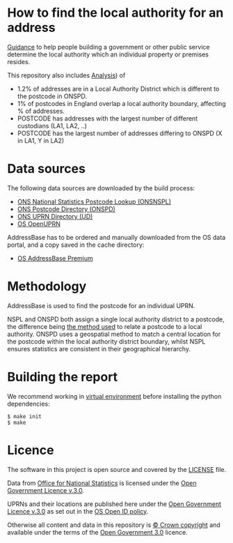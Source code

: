 # How to find the local authority for an address

[Guidance](https://digital-land.github.io/local-authority-addresses) to help people building a government or other public service determine the local authority which an individual property or premises resides.

This repository also includes [Analysis](https://digital-land.github.io/local-authority-addresses/analysis)) of 

  * 1.2% of addresses are in a Local Authority District which is different to the postcode in ONSPD.
  * 1% of postcodes in England overlap a local authority boundary, affecting % of addresses.
  * POSTCODE has addresses with the largest number of different custodians (LA1, LA2, ..)
  * POSTCODE has the largest number of addresses differing to ONSPD (X in LA1, Y in LA2)

# Data sources

The following data sources are downloaded by the build process:

  * [ONS National Statistics Postcode Lookup (ONSNSPL)](https://geoportal.statistics.gov.uk/search?collection=Dataset&sort=name&tags=all(PRD_NSPL))
  * [ONS Postcode Directory (ONSPD)](https://geoportal.statistics.gov.uk/search?collection=Dataset&sort=name&tags=all(PRD_ONSPD))
  * [ONS UPRN Directory (UD)](https://geoportal.statistics.gov.uk/search?collection=Dataset&sort=name&tags=all(PRD_ONSUD))
  * [OS OpenUPRN](https://osdatahub.os.uk/downloads/open/OpenUPRN)

AddressBase has to be ordered and manually downloaded from the OS data portal, and a copy saved in the cache directory:

  * [OS AddressBase Premium](https://www.ordnancesurvey.co.uk/business-government/products/addressbase-premium)

# Methodology

AddressBase is used to find the postcode for an individual UPRN.

NSPL and ONSPD both assign a single local authority district to a postcode, the difference being [the method used](https://www.ons.gov.uk/methodology/geography/geographicalproducts/postcodeproducts) to relate a postcode to a local authority. ONSPD uses a geospatial method to match a central location for the postcode within the local authority district boundary, whilst NSPL ensures statistics are consistent in their geographical hierarchy.

# Building the report

We recommend working in [virtual environment](http://docs.python-guide.org/en/latest/dev/virtualenvs/) before installing the python dependencies:

    $ make init
    $ make

# Licence

The software in this project is open source and covered by the [LICENSE](LICENSE) file.

Data from [Office for National Statistics](https://www.ons.gov.uk/methodology/geography/licences) is licensed under the [Open Government Licence v.3.0](http://www.nationalarchives.gov.uk/doc/open-government-licence/version/3/).

UPRNs and their locations are published here under the [Open Government Licence v.3.0](http://www.nationalarchives.gov.uk/doc/open-government-licence/version/3/) as set out in the [OS Open ID policy](https://www.ordnancesurvey.co.uk/business-government/tools-support/open-mastermap-programme/open-id-policy).

Otherwise all content and data in this repository is
[© Crown copyright](http://www.nationalarchives.gov.uk/information-management/re-using-public-sector-information/copyright-and-re-use/crown-copyright/)
and available under the terms of the [Open Government 3.0](https://www.nationalarchives.gov.uk/doc/open-government-licence/version/3/) licence.
